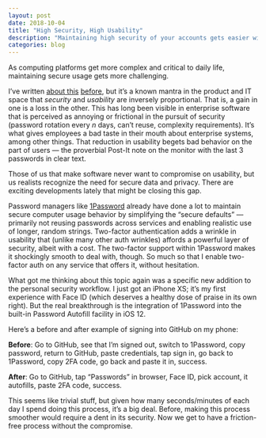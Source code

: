 ```yaml
---
layout: post
date: 2018-10-04
title: "High Security, High Usability"
description: "Maintaining high security of your accounts gets easier with modern tools."
categories: blog
---
```


As computing platforms get more complex and critical to daily life, maintaining secure usage gets more challenging.

I’ve written [about this](/post/touch-id-and-security/) [before](https://www.fulcrumapp.com/blog/on-mobile-device-security/), but it’s a known mantra in the product and IT space that _security_ and _usability_ are inversely proportional. That is, a gain in one is a loss in the other. This has long been visible in enterprise software that is perceived as annoying or frictional in the pursuit of security (password rotation every _n_ days, can’t reuse, complexity requirements). It’s what gives employees a bad taste in their mouth about enterprise systems, among other things. That reduction in usability begets bad behavior on the part of users — the proverbial Post-It note on the monitor with the last 3 passwords in clear text.

Those of us that make software never want to compromise on usability, but us realists recognize the need for secure data and privacy. There are exciting developments lately that might be closing this gap.

Password managers like [1Password](https://1password.com/) already have done a lot to maintain secure computer usage behavior by simplifying the “secure defaults” — primarily not reusing passwords across services and enabling realistic use of longer, random strings. Two-factor authentication adds a wrinkle in usability that (unlike many other auth wrinkles) affords a powerful layer of security, albeit with a cost. The two-factor support within 1Password makes it shockingly smooth to deal with, though. So much so that I enable two-factor auth on any service that offers it, without hesitation.

What got me thinking about this topic again was a specific new addition to the personal security workflow. I just got an iPhone XS; it’s my first experience with Face ID (which deserves a healthy dose of praise in its own right). But the real breakthrough is the integration of 1Password into the built-in Password Autofill facility in iOS 12.

Here’s a before and after example of signing into GitHub on my phone:

**Before**: Go to GitHub, see that I’m signed out, switch to 1Password, copy password, return to GitHub, paste credentials, tap sign in, go back to 1Password, copy 2FA code, go back and paste it in, success.

**After**: Go to GitHub, tap “Passwords” in browser, Face ID, pick account, it autofills, paste 2FA code, success.

This seems like trivial stuff, but given how many seconds/minutes of each day I spend doing this process, it’s a big deal. Before, making this process smoother would require a dent in its security. Now we get to have a friction-free process without the compromise.

